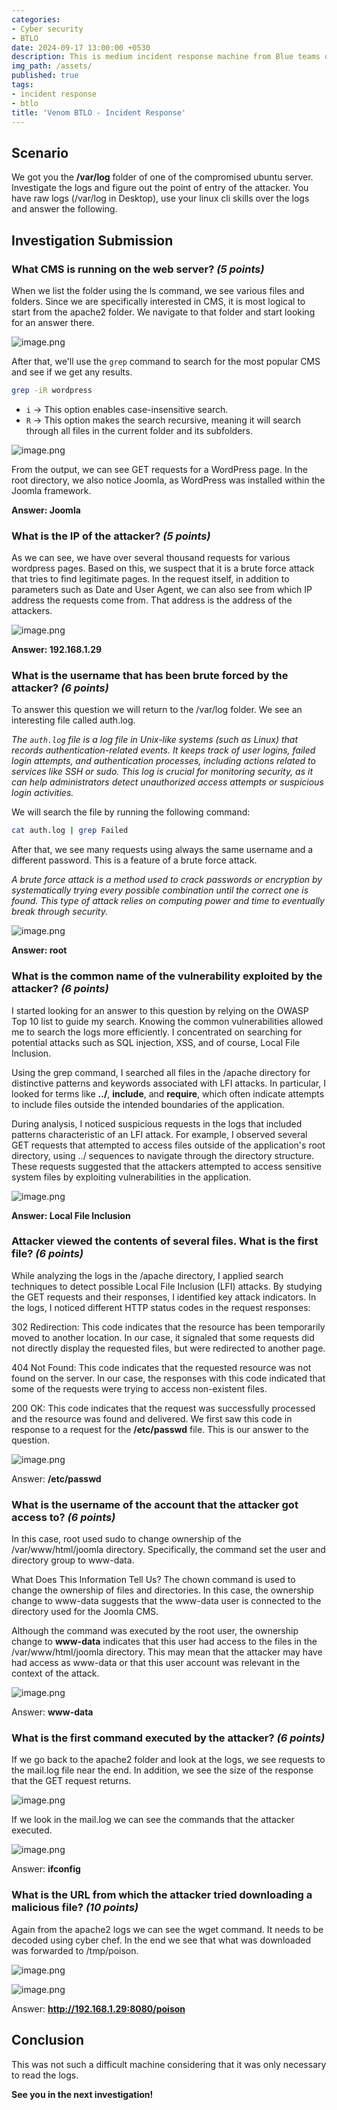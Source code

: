 ```yaml
---
categories:
- Cyber security
- BTLO
date: 2024-09-17 13:00:00 +0530
description: This is medium incident response machine from Blue teams online.
img_path: /assets/
published: true
tags:
- incident response
- btlo
title: 'Venom BTLO - Incident Response'
---
```




## Scenario

We got you the **/var/log** folder of one of the compromised ubuntu server. Investigate the logs and figure out the point of entry of the attacker. You have raw logs (/var/log in Desktop), use your linux cli skills over the logs and answer the following.

## **Investigation Submission**

### What CMS is running on the web server? *(5 points)*

When we list the folder using the ls command, we see various files and folders. Since we are specifically interested in CMS, it is most logical to start from the apache2 folder. We navigate to that folder and start looking for an answer there.

![image.png](../assets/images/BTLO/Venom/image.png)

After that, we'll use the `grep` command to search for the most popular CMS and see if we get any results.

```bash
grep -iR wordpress
```

- `i` → This option enables case-insensitive search.
- `R` → This option makes the search recursive, meaning it will search through all files in the current folder and its subfolders.

![image.png](../assets/images/BTLO/Venom/image1.png)

From the output, we can see GET requests for a WordPress page. In the root directory, we also notice Joomla, as WordPress was installed within the Joomla framework.

**Answer: Joomla**

### What is the IP of the attacker? *(5 points)*

As we can see, we have over several thousand requests for various wordpress pages. Based on this, we suspect that it is a brute force attack that tries to find legitimate pages. In the request itself, in addition to parameters such as Date and User Agent, we can also see from which IP address the requests come from. That address is the address of the attackers.

![image.png](../assets/images/BTLO/Venom/image2.png)

**Answer: 192.168.1.29**

### What is the username that has been brute forced by the attacker? *(6 points)*

To answer this question we will return to the /var/log folder. We see an interesting file called auth.log.

*The `auth.log` file is a log file in Unix-like systems (such as Linux) that records authentication-related events. It keeps track of user logins, failed login attempts, and authentication processes, including actions related to services like SSH or sudo. This log is crucial for monitoring security, as it can help administrators detect unauthorized access attempts or suspicious login activities.*

We will search the file by running the following command:

```bash
cat auth.log | grep Failed
```

After that, we see many requests using always the same username and a different password. This is a feature of a brute force attack.

*A brute force attack is a method used to crack passwords or encryption by systematically trying every possible combination until the correct one is found. This type of attack relies on computing power and time to eventually break through security.*

![image.png](../assets/images/BTLO/Venom/image3.png)

**Answer: root**

### What is the common name of the vulnerability exploited by the attacker? *(6 points)*

I started looking for an answer to this question by relying on the OWASP Top 10 list to guide my search. Knowing the common vulnerabilities allowed me to search the logs more efficiently. I concentrated on searching for potential attacks such as SQL injection, XSS, and of course, Local File Inclusion.

Using the grep command, I searched all files in the /apache directory for distinctive patterns and keywords associated with LFI attacks. In particular, I looked for terms like **../**, **include**, and **require**, which often indicate attempts to include files outside the intended boundaries of the application.

During analysis, I noticed suspicious requests in the logs that included patterns characteristic of an LFI attack. For example, I observed several GET requests that attempted to access files outside of the application's root directory, using ../ sequences to navigate through the directory structure. These requests suggested that the attackers attempted to access sensitive system files by exploiting vulnerabilities in the application.

![image.png](../assets/images/BTLO/Venom/image4.png)

**Answer: Local File Inclusion**

### Attacker viewed the contents of several files. What is the first file? *(6 points)*

While analyzing the logs in the /apache directory, I applied search techniques to detect possible Local File Inclusion (LFI) attacks. By studying the GET requests and their responses, I identified key attack indicators. In the logs, I noticed different HTTP status codes in the request responses:

302 Redirection: This code indicates that the resource has been temporarily moved to another location. In our case, it signaled that some requests did not directly display the requested files, but were redirected to another page.

404 Not Found: This code indicates that the requested resource was not found on the server. In our case, the responses with this code indicated that some of the requests were trying to access non-existent files.

200 OK: This code indicates that the request was successfully processed and the resource was found and delivered. We first saw this code in response to a request for the **/etc/passwd** file. This is our answer to the question.

![image.png](../assets/images/BTLO/Venom/image5.png)

Answer: **/etc/passwd**

### What is the username of the account that the attacker got access to? *(6 points)*

In this case, root used sudo to change ownership of the /var/www/html/joomla directory. Specifically, the command set the user and directory group to www-data.

What Does This Information Tell Us?
The chown command is used to change the ownership of files and directories. In this case, the ownership change to www-data suggests that the www-data user is connected to the directory used for the Joomla CMS.

Although the command was executed by the root user, the ownership change to **www-data** indicates that this user had access to the files in the /var/www/html/joomla directory. This may mean that the attacker may have had access as www-data or that this user account was relevant in the context of the attack.

![image.png](../assets/images/BTLO/Venom/image6.png)

Answer: **www-data**

### What is the first command executed by the attacker? *(6 points)*

If we go back to the apache2 folder and look at the logs, we see requests to the mail.log file near the end. In addition, we see the size of the response that the GET request returns.

![image.png](../assets/images/BTLO/Venom/image7.png)

If we look in the mail.log we can see the commands that the attacker executed.

![image.png](../assets/images/BTLO/Venom/image8.png)

Answer: **ifconfig**

### What is the URL from which the attacker tried downloading a malicious file? *(10 points)*

Again from the apache2 logs we can see the wget command. It needs to be decoded using cyber chef. In the end we see that what was downloaded was forwarded to /tmp/poison.

![image.png](../assets/images/BTLO/Venom/image9.png)

![image.png](../assets/images/BTLO/Venom/image10.png)

Answer: **http://192.168.1.29:8080/poison**

## Conclusion

This was not such a difficult machine considering that it was only necessary to read the logs.

**See you in the next investigation!**